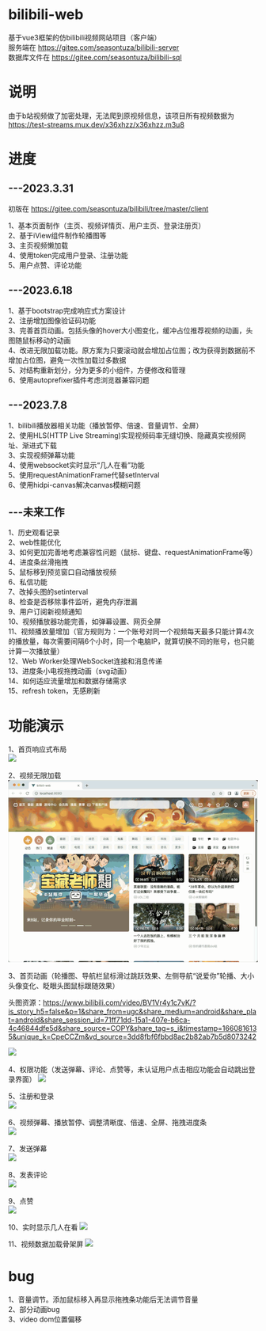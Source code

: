# bilibili-web
基于vue3框架的仿bilibili视频网站项目（客户端）  
服务端在 https://gitee.com/seasontuza/bilibili-server  
数据库文件在 https://gitee.com/seasontuza/bilibili-sql

# 说明 
由于b站视频做了加密处理，无法爬到原视频信息，该项目所有视频数据为 https://test-streams.mux.dev/x36xhzz/x36xhzz.m3u8  

# 进度

## ---2023.3.31 
初版在 https://gitee.com/seasontuza/bilibili/tree/master/client  

1、基本页面制作（主页、视频详情页、用户主页、登录注册页）  
2、基于iView组件制作轮播图等  
3、主页视频懒加载  
4、使用token完成用户登录、注册功能  
5、用户点赞、评论功能

## ---2023.6.18 
1、基于bootstrap完成响应式方案设计  
2、注册增加图像验证码功能  
3、完善首页动画。包括头像的hover大小图变化，缓冲占位推荐视频的动画，头图随鼠标移动的动画  
4、改进无限加载功能。原方案为只要滚动就会增加占位图；改为获得到数据前不增加占位图，避免一次性加载过多数据  
5、对结构重新划分，分为更多的小组件，方便修改和管理  
6、使用autoprefixer插件考虑浏览器兼容问题

## ---2023.7.8 
1、bilibili播放器相关功能（播放暂停、倍速、音量调节、全屏）  
2、使用HLS(HTTP Live Streaming)实现视频码率无缝切换、隐藏真实视频网址、渐进式下载  
3、实现视频弹幕功能  
4、使用websocket实时显示“几人在看”功能  
5、使用requestAnimationFrame代替setInterval  
6、使用hidpi-canvas解决canvas模糊问题

## ---未来工作  
1、历史观看记录  
2、web性能优化  
3、如何更加完善地考虑兼容性问题（鼠标、键盘、requestAnimationFrame等）  
4、进度条丝滑拖拽  
5、鼠标移到预览窗口自动播放视频  
6、私信功能  
7、改掉头图的setinterval  
8、检查是否移除事件监听，避免内存泄漏  
9、用户订阅新视频通知  
10、视频播放器功能完善，如弹幕设置、网页全屏  
11、视频播放量增加（官方规则为：一个账号对同一个视频每天最多只能计算4次的播放量，每次需要间隔6个小时，同一个电脑IP，就算切换不同的账号，也只能计算一次播放量）  
12、Web Worker处理WebSocket连接和消息传递   
13、进度条小电视拖拽动画（svg动画）  
14、如何适应流量增加和数据存储需求  
15、refresh token，无感刷新

# 功能演示 
1、首页响应式布局  
![](./img/responsive_page.gif)  

2、视频无限加载  
![](./img/infinite_loading.gif)  
  
3、首页动画（轮播图、导航栏鼠标滑过跳跃效果、左侧导航“说爱你”轮播、大小头像变化、眨眼头图鼠标跟随效果） 

头图资源：https://www.bilibili.com/video/BV1Vr4y1c7vK/?is_story_h5=false&p=1&share_from=ugc&share_medium=android&share_plat=android&share_session_id=71ff71dd-15a1-407e-b6ca-4c46844dfe5d&share_source=COPY&share_tag=s_i&timestamp=1660816135&unique_k=CpeCCZm&vd_source=3dd8fbf6fbbd8ac2b82ab7b5d8073242  

![](./img/animation.gif) 
  
4、权限功能（发送弹幕、评论、点赞等，未认证用户点击相应功能会自动跳出登录界面）
![](./img/permission_function.gif) 
  
5、注册和登录  
![](./img/register_login.gif) 

6、视频弹幕、播放暂停、调整清晰度、倍速、全屏、拖拽进度条  
![](./img/video_function.gif) 
  
7、发送弹幕  
![](./img/danmaku.gif) 

8、发表评论  
![](./img/addComment.gif) 

9、点赞  
![](./img/addLike.gif) 

10、实时显示几人在看
![](./img/real_time_watching.gif) 

11、视频数据加载骨架屏
![](./img/skeleton_screen.gif) 

# bug
1、音量调节。添加鼠标移入再显示拖拽条功能后无法调节音量  
2、部分动画bug  
3、video dom位置偏移

